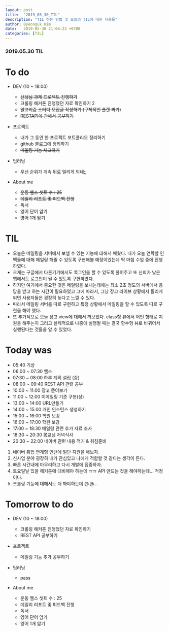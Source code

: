 ```yaml
---
layout: post
title:  "2019_05_30_TIL"
description: "TIL 하는 방법 및 오늘의 TIL에 대한 내용들"
author: Byeonguk Kim
date:   2019-05-30 21:06:23 +0700
categories: [TIL]
---
```


### 2019.05.30 TIL
 
# To do

* DEV (10 ~ 18:00)
	* ~~선생님 과제 프로젝트 진행하기~~
	* 크롤링 해커톤 진행했던 자료 확인하기 2
	* ~~알고리즘 스터디 모집글 작성하기 (구체적인 플랜 짜기)~~
	* ~~RESTAPI에 관해서 공부하기~~
		
* 프로젝트
	* 내가 그 동안 한 프로젝트 포트폴리오 정리하기
	* github 블로그에 정리하기
	* ~~메일링 기능 체크하기~~

* 딥러닝
	* 우선 순위가 계속 뒤로 밀리게 되네;;

* About me
	* ~~운동 헬스 셋트 수 : 25~~
	* ~~데일리 리포트 및 피드백 진행~~
	* 독서
	* 영어 단어 암기
	* ~~영어 1개 암기~~

# TIL

* 오늘은 메일링을 서버에서 보낼 수 있는 기능에 대해서 배웠다. 내가 오늘 연락할 인맥들에 대해 메일링 해줄 수 있도록 구현해볼 예정이었는데 딱 마침 수업 중에 진행하였다.
* 크게는 구글에서 다른기기에서도 록그인을 할 수 있도록 풀어주고 또 신뢰가 낮은 앱에서도 로그인이 될 수 있도록 구현하였다.
* 하지만 여기에서 중요한 것은 메일링을 보내는데에는 최소 2초 정도의 서버에서 응답을 받고 하는 시간이 필요하였고 그에 따라서, 그냥 장고 라이브 상황에서 돌리게 되면 사용자들은 굉장히 늦다고 느낄 수 있다.
* 따라서 메일링 서버를 따로 구현하고 특정 상황에서 메일링을 할 수 있도록 따로 구현을 해야 했다.
* 또 추가적으로 오늘 장고 view에 대해서 까보았다. class형 뷰에서 어떤 형태로 지원을 해주는지 그리고 실제적으로 나중에 실행될 때는 결국 함수형 뷰로 바뀌어서 실행된다는 것들을 알 수 있었다.


# Today was

* 05:40 기상
* 06:00 ~ 07:30 헬스
* 07:30 ~ 08:00 하루 계획 설립 (중)
* 08:00 ~ 09:40 REST API 관련 공부
* 10:00 ~ 11:00 장고 뜯어보기
* 11:00 ~ 12:00 이메일링 기준 구현(상)
* 13:00 ~ 14:00 URL만들기
* 14:00 ~ 15:00 개인 인스턴스 생성하기
* 15:00 ~ 16:00 학원 보강
* 16:00 ~ 17:00 학원 보강
* 17:00 ~ 18:30 메일링 관련 추가 자료 조사
* 18:30 ~ 20:30 몽교님 저녁식사
* 20:30 ~ 22:00 네이버 관련 내용 적기 & 취침준비

1. 네이버 취업 연계형 인턴에 일단 지원을 해보자. 
2. 신사업 분야 굉장히 내가 관심있고 나에게 적합할 것 같다는 생각이 든다. 
3. 빠른 시간내에 마무리하고 다시 개발에 집중하자.
4. 토요일날 있을 해커톤에 대비해야 하는데 ㅠㅠ API 만드는 것을 해야하는데... 걱정이다.
5. 크롤링 기능에 대해서도 더 봐야하는데 @.@...

# Tomorrow to do

* DEV (10 ~ 18:00)
	* 크롤링 해커톤 진행했던 자료 확인하기
	* REST API 공부하기
		
* 프로젝트
	* 메일링 기능 추가 공부하기
	
	
* 딥러닝
	* pass

* About me
	* 운동 헬스 셋트 수 : 25
	* 데일리 리포트 및 피드백 진행
	* 독서
	* 영어 단어 암기
	* 영어 1개 암기